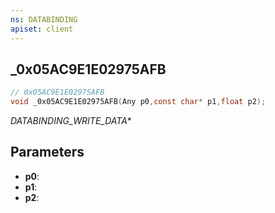 ```yaml
---
ns: DATABINDING
apiset: client
---
```

## _0x05AC9E1E02975AFB

```c
// 0x05AC9E1E02975AFB
void _0x05AC9E1E02975AFB(Any p0,const char* p1,float p2);
```

_DATABINDING_WRITE_DATA_*

## Parameters
* **p0**:
* **p1**:
* **p2**:
